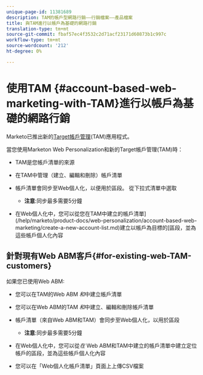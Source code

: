 ```yaml
---
unique-page-id: 11381689
description: TAM的帳戶型網路行銷——行銷檔案——產品檔案
title: 與TAM進行以帳戶為基礎的網路行銷
translation-type: tm+mt
source-git-commit: fbaf57ec4f3532c2d71acf23171d60873b1c997c
workflow-type: tm+mt
source-wordcount: '212'
ht-degree: 0%

---
```



# 使用TAM {#account-based-web-marketing-with-TAM}進行以帳戶為基礎的網路行銷

Marketo已推出新的[Target帳戶管理](https://docs.marketo.com/display/docs/account+based+marketing)(TAM)應用程式。

當您使用Marketon Web Personalization和新的Target帳戶管理(TAM)時：

* TAM是您帳戶清單的來源
* 在TAM中管理（建立、編輯和刪除）帳戶清單
* 帳戶清單會同步至Web個人化，以便用於區段。 從下拉式清單中選取

   * **注意**:同步最多需要5分鐘

* 在Web個人化中，您可以從您在TAM中建立的帳戶清單](/help/marketo/product-docs/web-personalization/account-based-web-marketing/create-a-new-account-list.md)建立以帳戶為目標的[區段，並為這些帳戶個人化內容

## 針對現有Web ABM客戶{#for-existing-web-TAM-customers}

如果您已使用Web ABM:

* 您可以在TAM的Web ABM _和_&#x200B;中建立帳戶清單
* 您可以在Web ABM的TAM _和_&#x200B;中建立、編輯和刪除帳戶清單
* 帳戶清單（來自Web ABM和TAM）會同步至Web個人化，以用於區段

   * **注意**:同步最多需要5分鐘

* 在Web個人化中，您可以從&#x200B;_在_ Web ABM和TAM中建立的帳戶清單中建立定位帳戶的區段，並為這些帳戶個人化內容
* 您可以在「Web個人化帳戶清單」頁面上上傳CSV檔案

